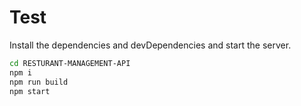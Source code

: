 # Test

Install the dependencies and devDependencies and start the server.

```sh
cd RESTURANT-MANAGEMENT-API
npm i
npm run build
npm start
```
